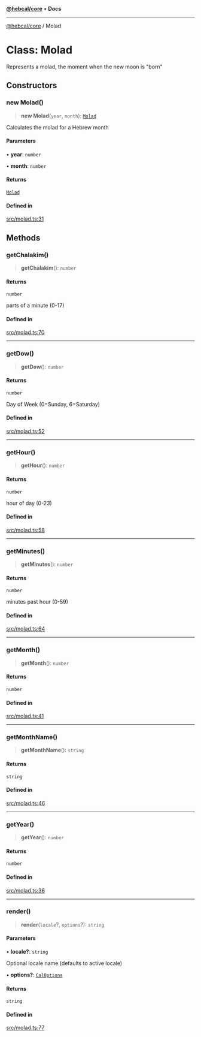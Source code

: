 [**@hebcal/core**](../README.md) • **Docs**

***

[@hebcal/core](../globals.md) / Molad

# Class: Molad

Represents a molad, the moment when the new moon is "born"

## Constructors

### new Molad()

> **new Molad**(`year`, `month`): [`Molad`](Molad.md)

Calculates the molad for a Hebrew month

#### Parameters

• **year**: `number`

• **month**: `number`

#### Returns

[`Molad`](Molad.md)

#### Defined in

[src/molad.ts:31](https://github.com/hebcal/hebcal-es6/blob/3368d3d0f182fa8667ccf03cc5e03586ceb1661f/src/molad.ts#L31)

## Methods

### getChalakim()

> **getChalakim**(): `number`

#### Returns

`number`

parts of a minute (0-17)

#### Defined in

[src/molad.ts:70](https://github.com/hebcal/hebcal-es6/blob/3368d3d0f182fa8667ccf03cc5e03586ceb1661f/src/molad.ts#L70)

***

### getDow()

> **getDow**(): `number`

#### Returns

`number`

Day of Week (0=Sunday, 6=Saturday)

#### Defined in

[src/molad.ts:52](https://github.com/hebcal/hebcal-es6/blob/3368d3d0f182fa8667ccf03cc5e03586ceb1661f/src/molad.ts#L52)

***

### getHour()

> **getHour**(): `number`

#### Returns

`number`

hour of day (0-23)

#### Defined in

[src/molad.ts:58](https://github.com/hebcal/hebcal-es6/blob/3368d3d0f182fa8667ccf03cc5e03586ceb1661f/src/molad.ts#L58)

***

### getMinutes()

> **getMinutes**(): `number`

#### Returns

`number`

minutes past hour (0-59)

#### Defined in

[src/molad.ts:64](https://github.com/hebcal/hebcal-es6/blob/3368d3d0f182fa8667ccf03cc5e03586ceb1661f/src/molad.ts#L64)

***

### getMonth()

> **getMonth**(): `number`

#### Returns

`number`

#### Defined in

[src/molad.ts:41](https://github.com/hebcal/hebcal-es6/blob/3368d3d0f182fa8667ccf03cc5e03586ceb1661f/src/molad.ts#L41)

***

### getMonthName()

> **getMonthName**(): `string`

#### Returns

`string`

#### Defined in

[src/molad.ts:46](https://github.com/hebcal/hebcal-es6/blob/3368d3d0f182fa8667ccf03cc5e03586ceb1661f/src/molad.ts#L46)

***

### getYear()

> **getYear**(): `number`

#### Returns

`number`

#### Defined in

[src/molad.ts:36](https://github.com/hebcal/hebcal-es6/blob/3368d3d0f182fa8667ccf03cc5e03586ceb1661f/src/molad.ts#L36)

***

### render()

> **render**(`locale`?, `options`?): `string`

#### Parameters

• **locale?**: `string`

Optional locale name (defaults to active locale)

• **options?**: [`CalOptions`](../type-aliases/CalOptions.md)

#### Returns

`string`

#### Defined in

[src/molad.ts:77](https://github.com/hebcal/hebcal-es6/blob/3368d3d0f182fa8667ccf03cc5e03586ceb1661f/src/molad.ts#L77)
